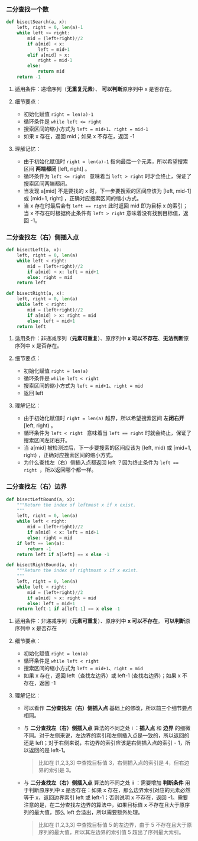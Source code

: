 ### 二分查找一个数

```python
def bisectSearch(a, x):
    left, right = 0, len(a)-1
    while left <= right:
        mid = (left+right)//2
        if a[mid] < x: 
            left = mid+1
        elif a[mid] > x: 
            right = mid-1
        else: 
            return mid
    return -1
```

1. 适用条件：递增序列（**无重复元素**）、 **可以判断**原序列中 x 是否存在。

2. 细节要点：
   - 初始化赋值 `right = len(a)-1`
   - 循环条件是 `while left <= right` 
   - 搜索区间的缩小方式为 `left = mid+1`、`right = mid-1`
   - 如果 x 存在，返回 mid；如果 x 不存在，返回 -1

3. 理解记忆：
   - 由于初始化赋值时 `right = len(a)-1` 指向最后一个元素，所以希望搜索区间 **两端都闭**  [left, right] 。
   - 循环条件为 `left <= right ` 意味着当 `left > right` 时才会终止，保证了搜索区间两端都闭。
   - 当发现 a[mid] 不是要找的 x 时，下一步要搜索的区间应该为 [left, mid-1] 或 [mid+1, right] ，正确对应搜索区间的缩小方式。
   - 当 x 存在时最后会有 `left == right` 此时返回 mid 即为目标 x 的索引；当 x 不存在时根据终止条件有 `left > right` 意味着没有找到目标值，返回 -1。

### 二分查找左（右）侧插入点

```python
def bisectLeft(a, x):
    left, right = 0, len(a)
    while left < right:
        mid = (left+right)//2
        if a[mid] < x: left = mid+1
        else: right = mid
    return left

def bisectRight(a, x):
    left, right = 0, len(a)
    while left < right:
        mid = (left+right)//2
        if a[mid] > x: right = mid
        else: left = mid+1
    return left
```

1. 适用条件：非递减序列（**元素可重复**）、原序列中 **x 可以不存在**、**无法判断**原序列中 x 是否存在。

2. 细节要点：

   - 初始化赋值 `right = len(a)`
   - 循环条件是 `while left < right` 
   - 搜索区间的缩小方式为 `left = mid+1`、`right = mid`
   - 返回 left
   
3. 理解记忆：

   - 由于初始化赋值时 `right = len(a)` 越界，所以希望搜索区间 **左闭右开**  [left, right) 。
   - 循环条件为 `left < right ` 意味着当 `left == right` 时就会终止，保证了搜索区间左闭右开。
   - 当 a[mid] 被检测过后，下一步要搜索的区间应该为 [left, mid) 或 [mid+1, right) ，正确对应搜索区间的缩小方式。
   - 为什么查找左（右）侧插入点都返回 left ？因为终止条件为 `left == right `，所以返回哪个都一样。

### 二分查找左（右）边界

```python
def bisectLeftBound(a, x):
    """Return the index of leftmost x if x exist.
    """
    left, right = 0, len(a)
    while left < right:
        mid = (left+right)//2
        if a[mid] < x: left = mid+1
        else: right = mid
    if left == len(a): 
        return -1
    return left if a[left] == x else -1

def bisectRightBound(a, x):
    """Return the index of rightmost x if x exist.
    """
    left, right = 0, len(a)
    while left < right:
        mid = (left+right)//2
        if a[mid] > x: right = mid
        else: left = mid+1
    return left-1 if a[left-1] == x else -1
```

1. 适用条件：非递减序列（**元素可重复**）、原序列中 **x 可以不存在**。 **可以判断**原序列中 x 是否存在

2. 细节要点：

   - 初始化赋值 `right = len(a)`
   - 循环条件是 `while left < right` 
   - 搜索区间的缩小方式为 `left = mid+1`、`right = mid`
   - 如果 x 存在，返回 left（查找左边界）或 left-1 (查找右边界)；如果 x 不存在，返回 -1

3. 理解记忆：

   - 可以看作  **二分查找左（右）侧插入点** 基础上的修改，所以前三个细节要点相同。
   - 与 **二分查找左（右）侧插入点** 算法的不同之处 i  ：**插入点** 和 **边界** 的细微不同。对于左侧来说，左边界的索引和左侧插入点是一致的，所以返回的还是 left；对于右侧来说，右边界的索引应该是右侧插入点的索引 - 1，所以返回的是 left-1。

     > 比如在 [1,2,3,3] 中查找目标值 3，右侧插入点的索引是 4，但右边界的索引是 3。
     
   - 与 **二分查找左（右）侧插入点** 算法的不同之处 ii ：需要增加 **判断条件** 用于判断原序列中 x 是否存在：如果 x 存在，那么边界索引对应的元素必然等于 x，返回边界索引 left 或 left-1；否则说明 x 不存在，返回 -1。需要注意的是，在二分查找左边界的算法中，如果目标值 x 不存在且大于原序列的最大值，那么 left 会溢出，所以需要额外处理。
   
     > 比如在 [1,2,3,3] 中查找目标值 5 的左边界，由于 5 不存在且大于原序列的最大值，所以其左边界的索引值 5 超出了序列最大索引。
